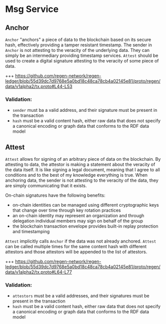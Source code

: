 # Msg Service

## Anchor

`Anchor` "anchors" a piece of data to the blockchain based on its secure hash, effectively providing a tamper resistant timestamp. The sender in `Anchor` is not attesting to the veracity of the underlying data. They can simply be an intermediary providing timestamp services. `Attest` should be used to create a digital signature attesting to the veracity of some piece of data. 

+++ https://github.com/regen-network/regen-ledger/blob/55d39dc7d9768e5a0bd18c48ca78cb4a02145e81/proto/regen/data/v1alpha2/tx.proto#L44-L53

### Validation:

- `sender` must ba a valid address, and their signature must be present in the transaction
- `hash` must be a valid content hash, either raw data that does not specify a canonical encoding or graph data that conforms to the RDF data model

## Attest

`Attest` allows for signing of an arbitrary piece of data on the blockchain. By attesting to data, the attestor is making a statement about the veracity of the data itself. It is like signing a legal document, meaning that I agree to all conditions and to the best of my knowledge everything is true. When anchoring data, the sender is not attesting to the veracity of the data, they are simply communicating that it exists.

On-chain signatures have the following benefits:
- on-chain identities can be managed using different cryptographic keys that change over time through key rotation practices
- an on-chain identity may represent an organization and through delegation individual members may sign on behalf of the group
- the blockchain transaction envelope provides built-in replay protection and timestamping

`Attest` implicitly calls `Anchor` if the data was not already anchored. `Attest` can be called multiple times for the same content hash with different attestors and those attestors will be appended to the list of attestors.

+++ https://github.com/regen-network/regen-ledger/blob/55d39dc7d9768e5a0bd18c48ca78cb4a02145e81/proto/regen/data/v1alpha2/tx.proto#L64-L77

### Validation:

- `attestors` must be a valid addresses, and their signatures must be present in the transaction
- `hash` must be a valid content hash, either raw data that does not specify a canonical encoding or graph data that conforms to the RDF data model
